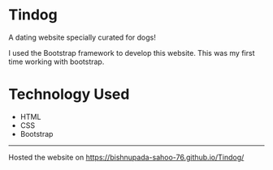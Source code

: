 # Tindog
A dating website specially curated for dogs!
  
I used the Bootstrap framework to develop this website. This was my first time working with bootstrap.

# Technology Used
- HTML
- CSS
- Bootstrap
---

Hosted the website on https://bishnupada-sahoo-76.github.io/Tindog/
